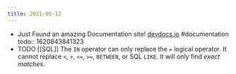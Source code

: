 ```yaml
---
title: 2021-05-12
---
```


- Just Found an amazing Documentation site! [devdocs.io](https://devdocs.io/) #documentation
  todo:: 1620843841323
- TODO [[SQL]] The `IN` operator can only replace the `=` logical operator. It cannot replace `<`, `>`, `<=`, `>=`, `BETWEEN`, or SQL `LIKE`. It will only find _exact matches_.